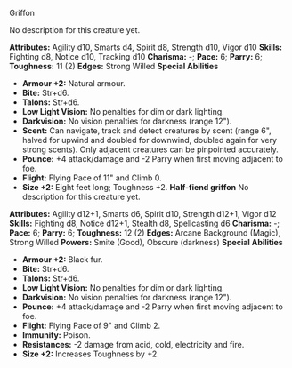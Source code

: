 Griffon

No description for this creature yet.

**Attributes:** Agility d10, Smarts d4, Spirit d8, Strength d10, Vigor
d10
**Skills:** Fighting d8, Notice d10, Tracking d10
**Charisma:** -; **Pace:** 6; **Parry:** 6; **Toughness:** 11 (2)
**Edges:** Strong Willed
**Special Abilities**
- **Armour +2:** Natural armour.
- **Bite:** Str+d6.
- **Talons:** Str+d6.
- **Low Light Vision:** No penalties for dim or dark lighting.
- **Darkvision:** No vision penalties for darkness (range 12").
- **Scent:** Can navigate, track and detect creatures by scent (range
6", halved for upwind and doubled for downwind, doubled again for very
strong scents). Only adjacent creatures can be pinpointed accurately.
- **Pounce:** +4 attack/damage and -2 Parry when first moving adjacent
to foe.
- **Flight:** Flying Pace of 11" and Climb 0.
- **Size +2:** Eight feet long; Toughness +2.
**Half-fiend griffon**
No description for this creature yet.

**Attributes:** Agility d12+1, Smarts d6, Spirit d10, Strength d12+1,
Vigor d12
**Skills:** Fighting d8, Notice d12+1, Stealth d8, Spellcasting d6
**Charisma:** -; **Pace:** 6; **Parry:** 6; **Toughness:** 12 (2)
**Edges:** Arcane Background (Magic), Strong Willed
**Powers:** Smite (Good), Obscure (darkness)
**Special Abilities**
- **Armour +2:** Black fur.
- **Bite:** Str+d6.
- **Talons:** Str+d6.
- **Low Light Vision:** No penalties for dim or dark lighting.
- **Darkvision:** No vision penalties for darkness (range 12").
- **Pounce:** +4 attack/damage and -2 Parry when first moving adjacent
to foe.
- **Flight:** Flying Pace of 9" and Climb 2.
- **Immunity:** Poison.
- **Resistances:** -2 damage from acid, cold, electricity and fire.
- **Size +2:** Increases Toughness by +2.

